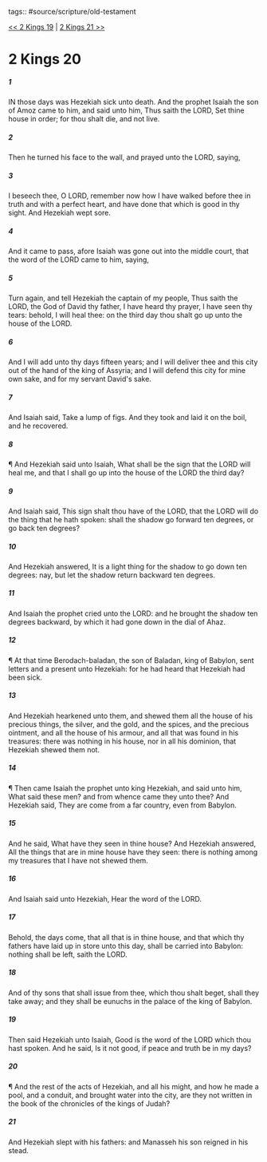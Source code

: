 tags:: #source/scripture/old-testament

[<< 2 Kings 19](old-testament/12_2_Kings/2_Kings_19.md) | [2 Kings 21 >>](old-testament/12_2_Kings/2_Kings_21.md)

# 2 Kings 20

##### 1

IN those days was Hezekiah sick unto death. And the prophet Isaiah the son of Amoz came to him, and said unto him, Thus saith the LORD, Set thine house in order; for thou shalt die, and not live.

##### 2

Then he turned his face to the wall, and prayed unto the LORD, saying,

##### 3

I beseech thee, O LORD, remember now how I have walked before thee in truth and with a perfect heart, and have done that which is good in thy sight. And Hezekiah wept sore.

##### 4

And it came to pass, afore Isaiah was gone out into the middle court, that the word of the LORD came to him, saying,

##### 5

Turn again, and tell Hezekiah the captain of my people, Thus saith the LORD, the God of David thy father, I have heard thy prayer, I have seen thy tears: behold, I will heal thee: on the third day thou shalt go up unto the house of the LORD.

##### 6

And I will add unto thy days fifteen years; and I will deliver thee and this city out of the hand of the king of Assyria; and I will defend this city for mine own sake, and for my servant David's sake.

##### 7

And Isaiah said, Take a lump of figs. And they took and laid it on the boil, and he recovered.

##### 8

¶ And Hezekiah said unto Isaiah, What shall be the sign that the LORD will heal me, and that I shall go up into the house of the LORD the third day?

##### 9

And Isaiah said, This sign shalt thou have of the LORD, that the LORD will do the thing that he hath spoken: shall the shadow go forward ten degrees, or go back ten degrees?

##### 10

And Hezekiah answered, It is a light thing for the shadow to go down ten degrees: nay, but let the shadow return backward ten degrees.

##### 11

And Isaiah the prophet cried unto the LORD: and he brought the shadow ten degrees backward, by which it had gone down in the dial of Ahaz.

##### 12

¶ At that time Berodach-baladan, the son of Baladan, king of Babylon, sent letters and a present unto Hezekiah: for he had heard that Hezekiah had been sick.

##### 13

And Hezekiah hearkened unto them, and shewed them all the house of his precious things, the silver, and the gold, and the spices, and the precious ointment, and all the house of his armour, and all that was found in his treasures: there was nothing in his house, nor in all his dominion, that Hezekiah shewed them not.

##### 14

¶ Then came Isaiah the prophet unto king Hezekiah, and said unto him, What said these men? and from whence came they unto thee? And Hezekiah said, They are come from a far country, even from Babylon.

##### 15

And he said, What have they seen in thine house? And Hezekiah answered, All the things that are in mine house have they seen: there is nothing among my treasures that I have not shewed them.

##### 16

And Isaiah said unto Hezekiah, Hear the word of the LORD.

##### 17

Behold, the days come, that all that is in thine house, and that which thy fathers have laid up in store unto this day, shall be carried into Babylon: nothing shall be left, saith the LORD.

##### 18

And of thy sons that shall issue from thee, which thou shalt beget, shall they take away; and they shall be eunuchs in the palace of the king of Babylon.

##### 19

Then said Hezekiah unto Isaiah, Good is the word of the LORD which thou hast spoken. And he said, Is it not good, if peace and truth be in my days?

##### 20

¶ And the rest of the acts of Hezekiah, and all his might, and how he made a pool, and a conduit, and brought water into the city, are they not written in the book of the chronicles of the kings of Judah?

##### 21

And Hezekiah slept with his fathers: and Manasseh his son reigned in his stead.
